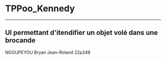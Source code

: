 # TPPoo_Kennedy
---
UI permettant d'itendifier un objet volé dans une brocande
---
NGOUPEYOU Bryan Jean-Roland 22p248


